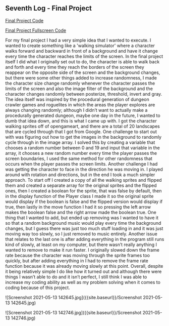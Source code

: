 ## Seventh Log - Final Project

[Final Project Code](https://editor.p5js.org/quincywashington/sketches/zPsfzdZNE)

[Final Project Fullscreen Code](https://editor.p5js.org/quincywashington/present/zPsfzdZNE)

For my final project I had a very simple idea that I wanted to execute. I wanted to create something like a 'walking simulator' where a character walks forward and backward in front of a background and have it change every time the character reaches the limits of the screen. In the final project itself I did what I originally set out to do, the character is able to walk back and forth and every time they reach the borders of the screen they reappear on the opposite side of the screen and the background changes, but there were some other things added to increase randomness, I made the character size change randomly whenever the character passes the limits of the screen and also the image filter of the background and the character changes randomly between posterize, threshold, invert and gray. The idea itself was inspired by the procedural generation of dungeon crawler games and roguelites in which the areas the player explores are always changing randomly; although I didn’t want to actually make a procedurally generated dungeon, maybe one day in the future, I wanted to dumb that idea down, and this is what I came up with. I got the character walking sprites off of opengameart, and there are a total of 20 landscapes that are cycled through that I got from Google. One challenge to start out with was figuring out how to get the images in the background to randomly cycle through in the image array. I solved this by creating a variable that chooses a random number between 0 and 19 and input that variable in the array, it chooses a new random number every time the player passes the screen boundaries, I used the same method for other randomness that occurs when the player passes the screen limits. Another challenge I had was getting the character to face in the direction he was moving in. I played around with rotation and directions, but in the end I took a much simpler approach. To start off I created a copy of all the walking sprites and flipped them and created a separate array for the original sprites and the flipped ones, then I created a boolean for the sprite, that was false by default, then in the display function of the Player class I made it so the original sprite would display if the boolean is false and the flipped version would display if true, then lastly in the move function I had it so pressing the left arrow makes the boolean false and the right arrow made the boolean true. One thing that I wanted to add, but ended up removing was I wanted to have it so that a random background music would play every time the background changes, but I guess there was just too much stuff loading in and it was just moving way too slowly, so I just removed to music entirely. Another issue that relates to the last one is after adding everything in the program still runs kind of slowly, at least on my computer, but there wasn’t really anything I wanted to remove to make it run faster. I originally slowed down the frame rate because the character was moving through the sprite frames too quickly, but after adding everything in I had to remove the frame rate function because it was already moving slowly at this point. Overall, despite it being relatively simple I do like how it turned out and although there were things I wasn’t able to do and it isn’t perfect, I still think I was able to increase my coding ability as well as my problem solving when it comes to coding because of this project. 

![Screenshot 2021-05-13 142645.jpg]({{site.baseurl}}/Screenshot 2021-05-13 142645.jpg)

![Screenshot 2021-05-13 142746.jpg]({{site.baseurl}}/Screenshot 2021-05-13 142746.jpg)

